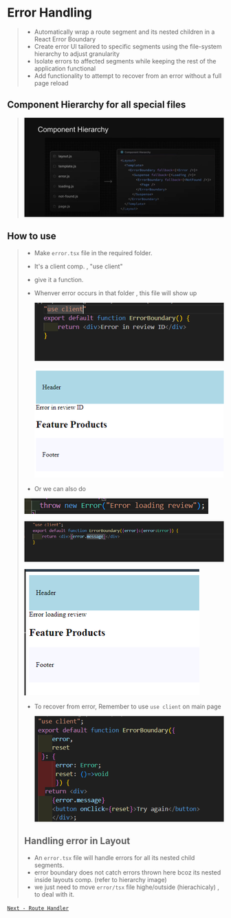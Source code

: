 #  Error Handling
>
> - Automatically wrap a route segment and its nested children in a React Error
Boundary
> - Create error Ul tailored to specific segments using the file-system hierarchy to
adjust granularity
> - Isolate errors to affected segments while keeping the rest of the application
functional
> - Add functionality to attempt to recover from an error without a full page reload
>
## Component Hierarchy for all special files
>
>   ![alt text](image-10.png)

## How to use
>
> - Make ```error.tsx``` file in the required folder.
> - It's a client comp. , "use client"
> - give it a function.
> - Whenver error occurs in that folder , this file will show up
>
>   ![alt text](image-4.png)
>
>   ![alt text](image-5.png)
>
> -  Or we can also do
>   
>   ![alt text](image-7.png)
>
>   ![alt text](image-8.png)
>
>   ![alt text](image-9.png)
>
>
> -  To recover from error, Remember to use ```use client``` on main page
>
>    ![alt text](image-11.png)
>
>
>## Handling error in Layout
>
> - An ```error.tsx``` file will handle errors for all its nested child segments.
> - error boundary does not catch errors thrown here bcoz its nested inside layouts comp. (refer to hierarchy image)
> - we just need to move ```error/tsx``` file highe/outside (hierachicaly) , to deal with it.

[```Next - Route Handler```](./Route-handler.md)